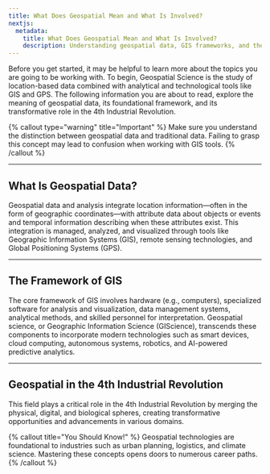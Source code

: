 ```yaml
---
title: What Does Geospatial Mean and What Is Involved?
nextjs:
  metadata:
    title: What Does Geospatial Mean and What Is Involved?
    description: Understanding geospatial data, GIS frameworks, and their role in modern innovation.
---
```


Before you get started, it may be helpful to learn more about the topics you are going to be working with. To begin, Geospatial Science is the study of location-based data combined with analytical and technological tools like GIS and GPS. The following information you are about to read, explore the meaning of geospatial data, its foundational framework, and its transformative role in the 4th Industrial Revolution.

{% callout type="warning" title="Important" %}
Make sure you understand the distinction between geospatial data and traditional data. Failing to grasp this concept may lead to confusion when working with GIS tools.
{% /callout %}

---

## What Is Geospatial Data?

Geospatial data and analysis integrate location information—often in the form of geographic coordinates—with attribute data about objects or events and temporal information describing when these attributes exist. This integration is managed, analyzed, and visualized through tools like Geographic Information Systems (GIS), remote sensing technologies, and Global Positioning Systems (GPS).

---

## The Framework of GIS

The core framework of GIS involves hardware (e.g., computers), specialized software for analysis and visualization, data management systems, analytical methods, and skilled personnel for interpretation. Geospatial science, or Geographic Information Science (GIScience), transcends these components to incorporate modern technologies such as smart devices, cloud computing, autonomous systems, robotics, and AI-powered predictive analytics.

---

## Geospatial in the 4th Industrial Revolution

This field plays a critical role in the 4th Industrial Revolution by merging the physical, digital, and biological spheres, creating transformative opportunities and advancements in various domains.

{% callout title="You Should Know!" %}
Geospatial technologies are foundational to industries such as urban planning, logistics, and climate science. Mastering these concepts opens doors to numerous career paths.
{% /callout %}

